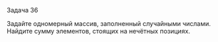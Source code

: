 Задача 36

Задайте одномерный массив, заполненный случайными числами.
Найдите сумму элементов, стоящих на нечётных позициях.

